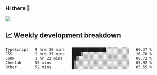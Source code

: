 ### Hi there 👋
<img align="center" src="https://github-readme-stats.vercel.app/api?username=Tumao727&show_icons=true&hide_title=true&theme=dracula" />


## 📈 Weekly development breakdown
<!--START_SECTION:waka-->

```text
TypeScript   9 hrs 30 mins   ███████████████░░░░░░░░░░   60.37 %
CSS          2 hrs 37 mins   ████▒░░░░░░░░░░░░░░░░░░░░   16.70 %
JSON         1 hr 22 mins    ██▒░░░░░░░░░░░░░░░░░░░░░░   08.72 %
Cheetah      55 mins         █▒░░░░░░░░░░░░░░░░░░░░░░░   05.92 %
Other        52 mins         █▒░░░░░░░░░░░░░░░░░░░░░░░   05.55 %
```

<!--END_SECTION:waka-->